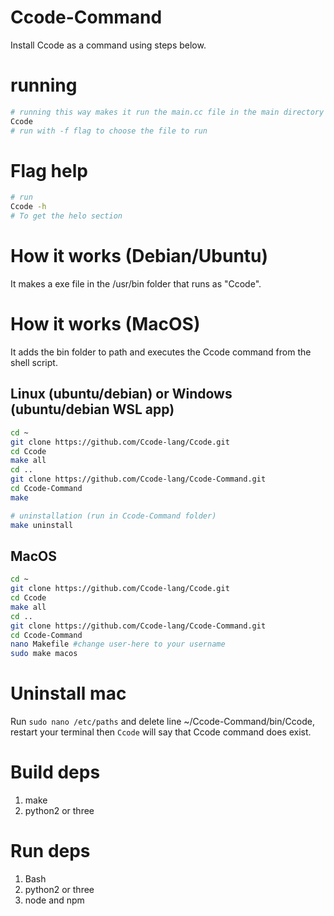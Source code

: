 # Ccode-Command
Install Ccode as a command using steps below.
# running
```bash
# running this way makes it run the main.cc file in the main directory
Ccode
# run with -f flag to choose the file to run
```
# Flag help
```bash
# run
Ccode -h
# To get the helo section
```
# How it works (Debian/Ubuntu)
It makes a exe file in the /usr/bin folder that runs as "Ccode".
# How it works (MacOS)
It adds the bin folder to path and executes the Ccode command from the shell script.
## Linux (ubuntu/debian) or Windows (ubuntu/debian WSL app)
```bash
cd ~
git clone https://github.com/Ccode-lang/Ccode.git
cd Ccode
make all
cd ..
git clone https://github.com/Ccode-lang/Ccode-Command.git
cd Ccode-Command
make

# uninstallation (run in Ccode-Command folder)
make uninstall


```
## MacOS
```bash
cd ~
git clone https://github.com/Ccode-lang/Ccode.git
cd Ccode
make all
cd ..
git clone https://github.com/Ccode-lang/Ccode-Command.git
cd Ccode-Command
nano Makefile #change user-here to your username
sudo make macos


```
# Uninstall mac
Run ```sudo nano /etc/paths``` and delete line ~/Ccode-Command/bin/Ccode, 
restart your terminal then ```Ccode``` will say that Ccode command does exist.
# Build deps
1. make
2. python2 or three
# Run deps
1. Bash
2. python2 or three
3. node and npm
